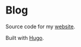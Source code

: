 # Blog

Source code for my [website](https://www.tomcarman.com).

Built with [Hugo](https://gohugo.io).
